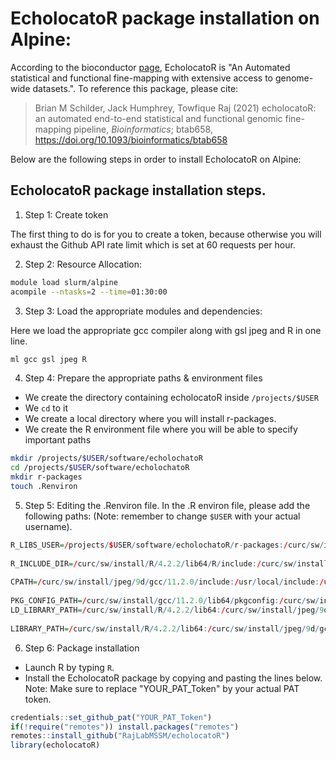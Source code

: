 EcholocatoR package installation on Alpine:
======================================

According to the bioconductor [page](https://github.com/RajLabMSSM/echolocatoR), EcholocatoR is "An Automated statistical and functional fine-mapping with extensive access to genome-wide datasets.".
To reference this package, please cite:

> Brian M Schilder, Jack Humphrey, Towfique Raj (2021) echolocatoR: an
> automated end-to-end statistical and functional genomic fine-mapping
> pipeline, *Bioinformatics*; btab658,
> <https://doi.org/10.1093/bioinformatics/btab658>


Below are the following steps in order to install EcholocatoR on Alpine:

## EcholocatoR package installation steps.

1) Step 1: Create token

  The first thing to do is for you to create a token, because otherwise you will exhaust the Github API rate limit which is set at 60 requests per hour. 

2) Step 2: Resource Allocation: 

```bash
module load slurm/alpine 
acompile --ntasks=2 --time=01:30:00 
```

3) Step 3: Load the appropriate modules and dependencies: 

Here we load the appropriate gcc compiler along with gsl jpeg and R in one line.

```bash
ml gcc gsl jpeg R 
```

4) Step 4: Prepare the appropriate paths & environment files

  * We create the directory containing echolocatoR inside `/projects/$USER`
  * We `cd` to it
  * We create a local directory where you will install r-packages. 
  * We create the R environment file where you will be able to specify important paths

```bash
mkdir /projects/$USER/software/echolochatoR 
cd /projects/$USER/software/echolochatoR 
mkdir r-packages 
touch .Renviron 
```

5) Step 5: Editing the .Renviron file.
      In the .R environ file, please add the following paths: (Note: remember to change `$USER` with your actual username).
      
```R   
R_LIBS_USER=/projects/$USER/software/echolochatoR/r-packages:/curc/sw/install/jpeg/9d/gcc/11.2.0/lib:/projects/$USER/software/echolochatoR/r-packages:/curc/sw/install/R/4.2.2/lib64:/curc/sw/jdk/18.0.1.1/lib:/curc/sw/install/R/4.2.2/lib64/R/lib:/usr/lib:/usr/lib64:/projects/$USER/software/R_libs/4.2:/curc/sw/install/gsl/2.7/gcc/11.2.0/lib:/projects/$USER/software/echolochatoR/lib 
 
R_INCLUDE_DIR=/curc/sw/install/R/4.2.2/lib64/R/include:/curc/sw/install/jpeg/9d/gcc/11.2.0/include:/usr/include:/usr/include/freetype2:/curc/sw/install/gsl/2.7/gcc/11.2.0/include 
 
CPATH=/curc/sw/install/jpeg/9d/gcc/11.2.0/include:/usr/local/include:/usr/include:/usr/include/freetype2:/curc/sw/install/R/4.2.2/lib64/R/include:/curc/sw/install/gsl/2.7/gcc/11.2.0/include 
 
PKG_CONFIG_PATH=/curc/sw/install/gcc/11.2.0/lib64/pkgconfig:/curc/sw/install/gsl/2.7/gcc/11.2.0/lib/pkgconfig:/usr/local/lib/pkgconfig:/curc/sw/install/jpeg/9d/gcc/11.2.0/lib/pkgconfig/ 
LD_LIBRARY_PATH=/curc/sw/install/R/4.2.2/lib64:/curc/sw/install/jpeg/9d/gcc/11.2.0/lib:/curc/sw/jdk/18.0.1.1/lib:/curc/sw/install/gsl/2.7/gcc/11.2.0/lib:/curc/sw/install/gcc/11.2.0/lib64 
 
LIBRARY_PATH=/curc/sw/install/R/4.2.2/lib64:/curc/sw/install/jpeg/9d/gcc/11.2.0/lib:/curc/sw/jdk/18.0.1.1/lib:/curc/sw/install/gsl/2.7/gcc/11.2.0/lib:/curc/sw/install/gcc/11.2.0/lib64 
```

6) Step 6: Package installation

  * Launch R by typing `R`.
  * Install the EcholocatoR package by copying and pasting the lines below. Note: Make sure to replace "YOUR_PAT_Token" by your actual PAT token.

```R   
credentials::set_github_pat("YOUR_PAT_Token") 
if(!require("remotes")) install.packages("remotes") 
remotes::install_github("RajLabMSSM/echolocatoR") 
library(echolocatoR) 
```
 



